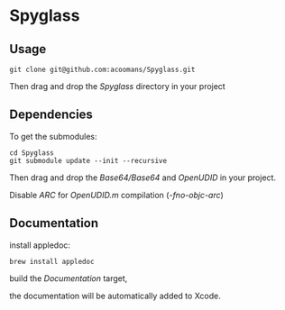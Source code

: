 Spyglass
========

## Usage

	git clone git@github.com:acoomans/Spyglass.git
	
Then drag and drop the _Spyglass_ directory in your project


## Dependencies

To get the submodules:

	cd Spyglass
	git submodule update --init --recursive
	
Then drag and drop the _Base64/Base64_ and _OpenUDID_ in your project.

Disable _ARC_ for _OpenUDID.m_ compilation (_-fno-objc-arc_)


## Documentation

install appledoc:

`brew install appledoc`

build the _Documentation_ target,

the documentation will be automatically added to Xcode.